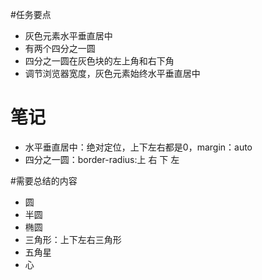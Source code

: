 #任务要点
- 灰色元素水平垂直居中
- 有两个四分之一圆
- 四分之一圆在灰色块的左上角和右下角
- 调节浏览器宽度，灰色元素始终水平垂直居中

# 笔记
- 水平垂直居中：绝对定位，上下左右都是0，margin：auto
- 四分之一圆：border-radius:上 右 下 左

#需要总结的内容
- 圆
- 半圆
- 椭圆
- 三角形：上下左右三角形
- 五角星
- 心
